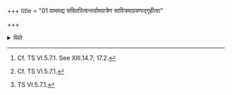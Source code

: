+++
title = "01 वाममद्य सवितरित्यन्तर्यामपात्रेण सावित्रमाग्रयणाद्गृहीत्वा"

+++

<details><summary>थिते</summary>

1. Having taken the Sāvitra (-scoop) from the Āgrayaṇa( vessel)[^1] by means of the Antaryāma-cup[^2] with vāmamadya...[^3] (the Adhvaryu) does not deposit it (on the Khara-mound).   

[^1]: Cf. TS VI.5.7.1. See XIII.14.7; 17.2.  

[^2]: Cf. TS VI.5.7.1.  

[^3]: TS VI.5.7.1.  
</details>
